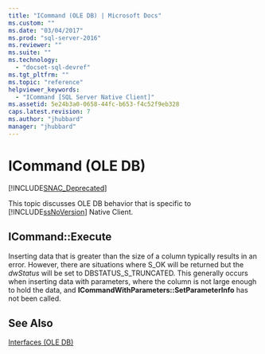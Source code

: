 ```yaml
---
title: "ICommand (OLE DB) | Microsoft Docs"
ms.custom: ""
ms.date: "03/04/2017"
ms.prod: "sql-server-2016"
ms.reviewer: ""
ms.suite: ""
ms.technology: 
  - "docset-sql-devref"
ms.tgt_pltfrm: ""
ms.topic: "reference"
helpviewer_keywords: 
  - "ICommand [SQL Server Native Client]"
ms.assetid: 5e24b3a0-0658-44fc-b653-f4c52f9eb328
caps.latest.revision: 7
ms.author: "jhubbard"
manager: "jhubbard"
---
```

# ICommand (OLE DB)
[!INCLUDE[SNAC_Deprecated](../../relational-databases/extended-stored-procedures-reference/includes/snac-deprecated.md)]

  This topic discusses OLE DB behavior that is specific to [!INCLUDE[ssNoVersion](../../advanced-analytics/r-services/includes/ssnoversion-md.md)] Native Client.  
  
## ICommand::Execute  
 Inserting data that is greater than the size of a column typically results in an error. However, there are situations where S_OK will be returned but the *dwStatus* will be set to DBSTATUS_S_TRUNCATED. This generally occurs when inserting data with parameters, where the column is not large enough to hold the data, and **ICommandWithParameters::SetParameterInfo** has not been called.  
  
## See Also  
 [Interfaces &#40;OLE DB&#41;](../Topic/Interfaces%20\(OLE%20DB\).md)  
  
  
